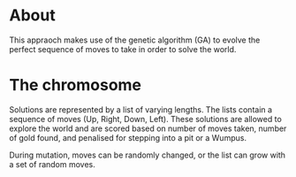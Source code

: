 # About
This appraoch makes use of the genetic algorithm (GA) to evolve the perfect sequence of moves to take in order to solve the world.

# The chromosome
Solutions are represented by a list of varying lengths. The lists contain a sequence of moves (Up, Right, Down, Left). These solutions are allowed to explore the world and are scored based on number of moves taken, number of gold found, and penalised for stepping into a pit or a Wumpus.

During mutation, moves can be randomly changed, or the list can grow with a set of random moves.